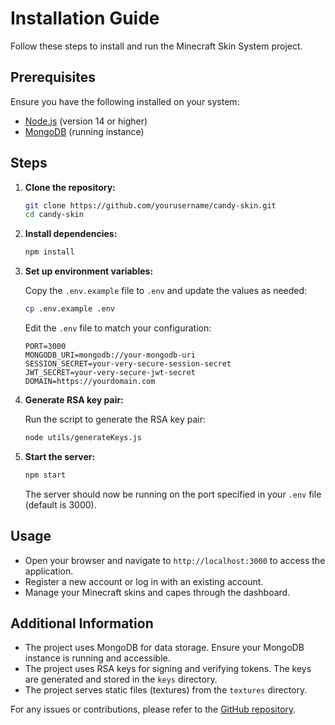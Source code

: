 # Installation Guide

Follow these steps to install and run the Minecraft Skin System project.

## Prerequisites

Ensure you have the following installed on your system:
- [Node.js](https://nodejs.org/) (version 14 or higher)
- [MongoDB](https://www.mongodb.com/) (running instance)

## Steps

1. **Clone the repository:**

   ```sh
   git clone https://github.com/yourusername/candy-skin.git
   cd candy-skin
   ```

2. **Install dependencies:**

   ```sh
   npm install
   ```

3. **Set up environment variables:**

   Copy the `.env.example` file to `.env` and update the values as needed:

   ```sh
   cp .env.example .env
   ```

   Edit the `.env` file to match your configuration:

   ```env
   PORT=3000
   MONGODB_URI=mongodb://your-mongodb-uri
   SESSION_SECRET=your-very-secure-session-secret
   JWT_SECRET=your-very-secure-jwt-secret
   DOMAIN=https://yourdomain.com
   ```

4. **Generate RSA key pair:**

   Run the script to generate the RSA key pair:

   ```sh
   node utils/generateKeys.js
   ```

5. **Start the server:**

   ```sh
   npm start
   ```

   The server should now be running on the port specified in your `.env` file (default is 3000).

## Usage

- Open your browser and navigate to `http://localhost:3000` to access the application.
- Register a new account or log in with an existing account.
- Manage your Minecraft skins and capes through the dashboard.

## Additional Information

- The project uses MongoDB for data storage. Ensure your MongoDB instance is running and accessible.
- The project uses RSA keys for signing and verifying tokens. The keys are generated and stored in the `keys` directory.
- The project serves static files (textures) from the `textures` directory.

For any issues or contributions, please refer to the [GitHub repository](https://github.com/candied-apple/candy-skin).
